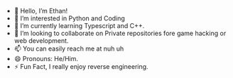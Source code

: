 - 👋 Hello, I’m Ethan!
- 👀 I’m interested in Python and Coding
- 🌱 I’m currently learning Typescript and C++.
- 💞️ I’m looking to collaborate on Private repositories fore game hacking or web development.
- 📫 You can easily reach me at nuh uh
- 😄 Pronouns: He/Him.
- ⚡ Fun Fact, I really enjoy reverse engineering.
